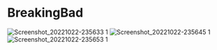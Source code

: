 ﻿# BreakingBad
![Screenshot_20221022-235633 1](https://user-images.githubusercontent.com/88336042/197364387-9621fce6-f6f5-4f95-9955-d43a3093cc58.png)
![Screenshot_20221022-235645 1](https://user-images.githubusercontent.com/88336042/197364413-20f20bfc-09ad-4e04-be66-c49b2d4d1c3e.png)
![Screenshot_20221022-235653 1](https://user-images.githubusercontent.com/88336042/197364453-164a367c-530d-4994-aff4-58adc9834f50.png)

